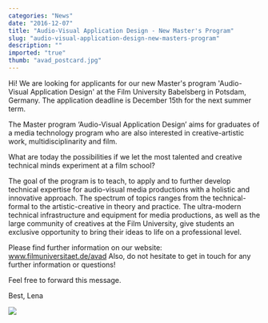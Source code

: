 ```yaml
---
categories: "News"
date: "2016-12-07"
title: "Audio-Visual Application Design - New Master's Program"
slug: "audio-visual-application-design-new-masters-program"
description: ""
imported: "true"
thumb: "avad_postcard.jpg"
---
```



Hi!
We are looking for applicants for our new Master's program 'Audio-Visual Application Design' at the Film University Babelsberg in Potsdam, Germany. The application deadline is December 15th for the next summer term.

The Master program ‘Audio-Visual Application Design’ aims for graduates of a media technology program who are also interested in creative-artistic work, multidisciplinarity and film.

What are today the possibilities if we let the most talented and creative technical minds experiment at a film school?

The goal of the program is to teach, to apply and to further develop technical expertise for audio-visual media productions with a holistic and innovative approach. The spectrum of topics ranges from the technical-formal to the artistic-creative in theory and practice. The ultra-modern technical infrastructure and equipment for media productions, as well as the large community of creatives at the Film University, give students an exclusive opportunity to bring their ideas to life on a professional level. 

Please find further information on our website: www.filmuniversitaet.de/avad
Also, do not hesitate to get in touch for any further information or questions!

Feel free to forward this message.

Best,
Lena

![](avad_postcard.jpg) 

